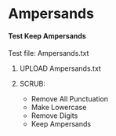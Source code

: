 Ampersands
==========

#### Test Keep Ampersands

Test file: Ampersands.txt

1. UPLOAD Ampersands.txt

2. SCRUB: 
    - Remove All Punctuation
    - Make Lowercase
    - Remove Digits
    - Keep Ampersands

